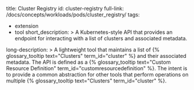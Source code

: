 title: Cluster Registry
id: cluster-registry
full-link: /docs/concepts/workloads/pods/cluster_registry/
tags:
  - extension
  - tool
short_description: >
   A Kubernetes-style API that provides an endpoint for interacting with a list of clusters and associated metadata.
 
long-description: >
   A lightweight tool that maintains a list of {% glossary_tooltip text="Clusters" term_id="cluster" %} and their associated metadata. The API is defined as a {% glossary_tooltip text="Custom Resource Definition" term_id="customresourcedefinition" %}. The intent is to provide a common abstraction for other tools that perform operations on multiple {% glossary_tooltip text="Clusters" term_id="cluster" %}.
